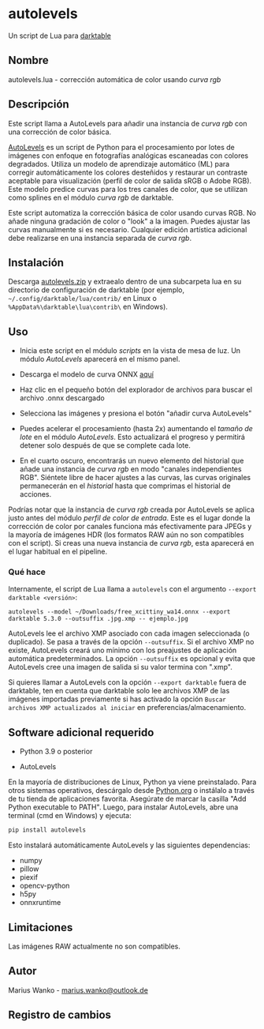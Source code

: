 # autolevels

Un script de Lua para [darktable](https://www.darktable.org)

## Nombre

autolevels.lua - corrección automática de color usando _curva rgb_

## Descripción

Este script llama a AutoLevels para añadir una instancia de _curva rgb_ con una corrección de color básica.

[AutoLevels](https://github.com/yellowdolphin/autolevels) es un script de Python para el procesamiento por lotes de imágenes con enfoque en fotografías analógicas escaneadas con colores degradados. Utiliza un modelo de aprendizaje automático (ML) para corregir automáticamente los colores desteñidos y restaurar un contraste aceptable para visualización (perfil de color de salida sRGB o Adobe RGB). Este modelo predice curvas para los tres canales de color, que se utilizan como splines en el módulo _curva rgb_ de darktable.

Este script automatiza la corrección básica de color usando curvas RGB. No añade ninguna gradación de color o "look" a la imagen. Puedes ajustar las curvas manualmente si es necesario. Cualquier edición artística adicional debe realizarse en una instancia separada de _curva rgb_.

## Instalación

Descarga [autolevels.zip](https://github.com/yellowdolphin/darktable-autolevels-module/releases/download/nightly/autolevels-nightly.zip) y extraealo dentro de una subcarpeta lua en su directorio de configuración de darktable (por ejemplo, `~/.config/darktable/lua/contrib/` en Linux o `%AppData%\darktable\lua\contrib\` en Windows).

## Uso

* Inicia este script en el módulo _scripts_ en la vista de mesa de luz. Un módulo _AutoLevels_ aparecerá en el mismo panel.

* Descarga el modelo de curva ONNX [aquí](https://github.com/yellowdolphin/darktable-autolevels-module/releases/download/v1.0.0rc/free_xcittiny_wa14.onnx)

* Haz clic en el pequeño botón del explorador de archivos para buscar el archivo .onnx descargado

* Selecciona las imágenes y presiona el botón "añadir curva AutoLevels"

* Puedes acelerar el procesamiento (hasta 2x) aumentando el *tamaño de lote* en el módulo _AutoLevels_. Esto actualizará el progreso y permitirá detener solo después de que se complete cada lote.

* En el cuarto oscuro, encontrarás un nuevo elemento del historial que añade una instancia de _curva rgb_ en modo "canales independientes RGB". Siéntete libre de hacer ajustes a las curvas, las curvas originales permanecerán en el _historial_ hasta que comprimas el historial de acciones.

Podrías notar que la instancia de _curva rgb_ creada por AutoLevels se aplica justo antes del módulo _perfil de color de entrada_. Este es el lugar donde la corrección de color por canales funciona más efectivamente para JPEGs y la mayoría de imágenes HDR (los formatos RAW aún no son compatibles con el script). Si creas una nueva instancia de _curva rgb_, esta aparecerá en el lugar habitual en el pipeline.

### Qué hace

Internamente, el script de Lua llama a `autolevels` con el argumento `--export darktable <versión>`:

```
autolevels --model ~/Downloads/free_xcittiny_wa14.onnx --export darktable 5.3.0 --outsuffix .jpg.xmp -- ejemplo.jpg
```

AutoLevels lee el archivo XMP asociado con cada imagen seleccionada (o duplicado). Se pasa a través de la opción `--outsuffix`. Si el archivo XMP no existe, AutoLevels creará uno mínimo con los preajustes de aplicación automática predeterminados. La opción `--outsuffix` es opcional y evita que AutoLevels cree una imagen de salida si su valor termina con ".xmp".

Si quieres llamar a AutoLevels con la opción `--export darktable` fuera de darktable, ten en cuenta que darktable solo lee archivos XMP de las imágenes importadas previamente si has activado la opción `Buscar archivos XMP actualizados al iniciar` en preferencias/almacenamiento.

## Software adicional requerido

- Python 3.9 o posterior

- AutoLevels

En la mayoría de distribuciones de Linux, Python ya viene preinstalado. Para otros sistemas operativos, descárgalo desde [Python.org](https://www.python.org/downloads/) o instálalo a través de tu tienda de aplicaciones favorita. Asegúrate de marcar la casilla "Add Python executable to PATH". Luego, para instalar AutoLevels, abre una terminal (cmd en Windows) y ejecuta:

```bash
pip install autolevels
```

Esto instalará automáticamente AutoLevels y las siguientes dependencias:

- numpy
- pillow
- piexif
- opencv-python
- h5py
- onnxruntime

## Limitaciones

Las imágenes RAW actualmente no son compatibles.

## Autor

Marius Wanko - marius.wanko@outlook.de

## Registro de cambios